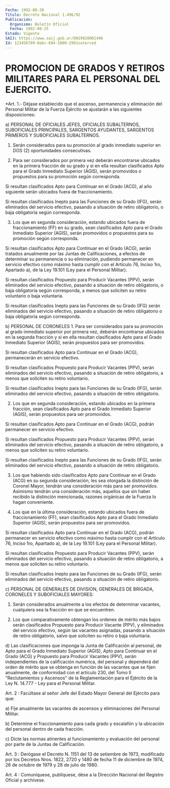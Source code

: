 ```yaml
---
Fecha: 1992-08-20
Título: Decreto Nacional 1.496/92
Publicación:
  Organismo: Boletín Oficial
  Fecha: 1992-08-25
Estado: Vigente
SAIJ: https://www.saij.gob.ar/DN19920001496
Id: 123456789-0abc-694-1000-2991soterced
---
```

# PROMOCION DE GRADOS Y RETIROS MILITARES PARA EL PERSONAL DEL EJERCITO.

<a id="1"></a>
*Art.  1.-  Déjase  establecido  que el ascenso, permanencia y eliminación  del    Personal  Militar  de  la  Fuerza  Ejército  se ajustarán a las siguientes disposiciones:

a) PERSONAL DE OFICIALES JEFES, OFICIALES SUBALTERNOS, SUBOFICIALES PRINCIPALES, SARGENTOS AYUDANTES, SARGENTOS PRIMEROS Y SUBOFICIALES SUBALTERNOS.

1. Serán considerados para su promoción al grado inmediato superior en DOS (2) oportunidades consecutivas.

2.  Para  ser  considerados  por  primera  vez  deberán encontrarse ubicados en la primera fracción de su grado y si  en  ella resultan clasificados  Apto  para el Grado Inmediato Superior (AGIS),  serán promovidos  o  propuestos   para  su  promoción  según  corresponda.

Si resultan clasificados Apto  para Continuar en el Grado (ACG), al año  siguiente    serán    ubicados  fuera  de  fraccionamiento.

Si resultan clasificados Inepto  para  las  Funciones  de  su Grado (IFG),  serán eliminados del servicio efectivo, pasando a situación de  retiro   obligatorio,  o  baja  obligatoria  según  corresponda.

3. Los que en  segunda  consideración,  estando  ubicados  fuera de fraccionamiento  (FF)  en su grado, sean clasificados Apto para  el Grado Inmediato Superior (AGIS), serán promovidos o propuestos para su promoción según corresponda.

Si resultan clasificados  Apto  para  Continuar  en el Grado (ACG), serán  tratados  anualmente  por  las  Juntas de Calificaciones,  a efectos  de  determinar su permanencia o su  eliminación,  pudiendo permanecer en  servicio  efectivo  como máximo hasta cumplir con el Artículo 76, Inciso 1ro, Apartado a), de la Ley 19.101 (Ley para el Personal Militar).

Si resultan clasificados Propuesto para  Producir  Vacantes  (PPV), serán  eliminados  del  servicio  efectivo,  pasando a situación de retiro obligatorio, o baja obligatoria según corresponda,  a  menos que soliciten su retiro voluntario o baja voluntaria.

Si  resultan  clasificados  Inepto  para  las Funciones de su Grado (IFG) serán eliminados del servicio efectivo,  pasando  a situación de    retiro  obligatorio  o  baja  obligatoria  según  corresponda.

b) PERSONAL DE CORONELES 1. Para  ser  considerados  para  su  promoción  al grado inmediato superior  por  primera  vez,  deberán  encontrarse ubicados  en  la segunda fracción y si en ella resultan clasificados  Apto  para  el Grado    Inmediato  Superior  (AGIS),  serán  propuestos  para  ser promovidos.

Si resultan  clasificados  Apto  para  Continuar en el Grado (ACG), permanecerán en servicio efectivo.

Si resultan clasificados Propuesto para  Producir  Vacantes  (PPV), serán  eliminados  del  servicio  efectivo,  pasando a situación de retiro  obligatorio,  a  menos  que soliciten su retiro  voluntario.

Si resultan clasificados Inepto para  las  Funciones  de  su  Grado (IFG),  serán eliminados del servicio efectivo, pasando a situación de retiro obligatorio.

2. Los que en segunda consideración, estando ubicados en la primera fracción,  sean  clasificados Apto para el Grado Inmediato Superior (AGIS), serán propuestos para ser promovidos.

Si resultan clasificados  Apto  para  Continuar  en el Grado (ACG), podrán permanecer en servicio efectivo.

Si  resultan  clasificados Propuesto para Producir Vacantes  (PPV), serán eliminados  del  servicio  efectivo,  pasando  a situación de retiro  obligatorio,  a  menos  que  soliciten su retiro voluntario.

Si  resultan clasificados Inepto para las  Funciones  de  su  Grado (IFG),  serán eliminados del servicio efectivo, pasando a situación de retiro obligatorio.

3. Los que  habiendo  sido  clasificados  Apto para Continuar en el Grado  (ACG)  en  su  segunda consideración, les  sea  otorgada  la distinción de Coronel Mayor, tendrán una consideración más para ser promovidos. Asimismo tendrán  una  consideración  más, aquellos que sin haber recibido la distinción mencionada, razones  orgánicas  de la Fuerza lo hagan conveniente.

4.  Los  que  en la última consideración, estando ubicados fuera de fraccionamiento    (FF),  sean  clasificados  Apto  para  el  Grado Inmediato Superior (AGIS),  serán  propuestos  para  ser promovidos.

Si  resultan  clasificados  Apto para Continuar en el Grado  (ACG), podrán permanecer en servicio  efectivo  como  máximo hasta cumplir con el Artículo 76, Inciso 1ro, Apartado a), de  la Ley 19.101 (Ley para el Personal Militar).

Si  resultan  clasificados Propuesto para Producir Vacantes  (PPV), serán eliminados  del  servicio  efectivo,  pasando  a situación de retiro  obligatorio,  a  menos  que  soliciten su retiro voluntario.

Si  resultan clasificados Inepto para las  Funciones  de  su  Grado (IFG),  serán eliminados del servicio efectivo, pasando a situación de retiro obligatorio.

c)  PERSONAL  DE  GENERALES  DE  DIVISION,  GENERALES  DE BRIGADA, CORONELES Y SUBOFICIALES MAYORES:

1.  Serán  considerados  anualmente  a  los  efectos de determinar vacantes,  cualquiera  sea  la  fracción en que se  encuentren.

2. Los que comparativamente obtengan  los  ordenes  de  mérito más bajos  serán clasificados Propuesto para Producir Vacante (PPV),  y eliminados  del  servicio  efectivo,  según las vacantes asignadas, pasando a situación de retiro obligatorio,  salvo  que soliciten su retiro o baja voluntaria.

d)  Las  clasificaciones  que  imponga la Junta de Calificación  al personal, de Apto para el Grado  Inmediato  Superior  (AGIS),  Apto para  Continuar  en  el  Grado  (ACG)  y  Propuesto  para  Producir Vacantes  (PPV),  serán independientes de la calificación numérica, del personal y dependerá  del  orden  de  mérito  que se obtenga en función  de  las  vacantes que se fijen anualmente, de  conformidad con el artículo 230,  del Tomo II "Reclutamientos y Ascensos" de la Reglamentación para el  Ejército  de la Ley N. 14.777 - Ley para el Personal Militar.

<a id="2"></a>
Art.  2 : Facúltase al señor Jefe del Estado Mayor General del Ejército para que:

a) Fije anualmente  las  vacantes  de ascensos y eliminaciones del Personal Militar.

b) Determine el fraccionamiento para  cada  grado y escalafón y la ubicación del personal dentro de cada fracción.

c) Dicte las normas atinentes al funcionamiento  y  evaluación del personal por parte de la Juntas de Calificación.

<a id="3"></a>
Art.  3  :  Derógase el Decreto N. 1151 del 13 de setiembre de 1973, modificado por  los Decretos Nros. 1822, 2720 y 1480 de fecha 11 de diciembre de 1974,  26  de  octubre  de 1979 y 28 de julio de 1980.

<a id="4"></a>
Art. 4 : Comuníquese, publíquese, dése a la Dirección Nacional del Registro Oficial y archívese.